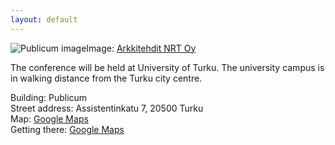 ```yaml
---
layout: default
---
```


<div class="row">
<div class="col-6 col-12-medium">
     <span class="image fit"><img src="http://n-r-t.fi/2/wp-content/gallery/educarium-ja-publicum/02_10.jpg" alt="Publicum image" />Image: <a href="http://n-r-t.fi/2/educarium-ja-publicum/">Arkkitehdit NRT Oy</a></span>
</div>
</div>


The conference will be held at University of Turku. The university campus is in walking distance from the Turku city centre.

Building: Publicum  
Street address: Assistentinkatu 7, 20500 Turku    
Map: [Google Maps](https://goo.gl/maps/aumFgrxJVg6nvgiTA)    
Getting there: [Google Maps](https://drive.google.com/open?id=1vwgq22PdxMBK6g294YI1ZqrbmYh3Ortt&usp=sharing)


